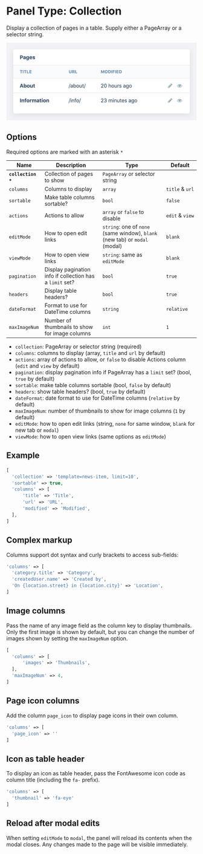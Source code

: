 # Panel Type: Collection

Display a collection of pages in a table. Supply either a PageArray or a selector string.

![Collection](../images/collection.png ':size=400')

## Options

Required options are marked with an asterisk `*`

|Name|Description|Type|Default|
|---|---|---|---|
|**`collection *`**|Collection of pages to show|`PageArray` or selector string||
|`columns`|Columns to display|`array`|`title` & `url`|
|`sortable`|Make table columns sortable?|`bool`|`false`|
|`actions`|Actions to allow|`array` or `false` to disable|`edit` & `view`|
|`editMode`|How to open edit links|`string`: one of `none` (same window), `blank` (new tab) or `modal` (modal)|`blank`|
|`viewMode`|How to open view links|`string`: same as `editMode`|`blank`|
|`pagination`|Display pagination info if collection has a `limit` set?|`bool`|`true`|
|`headers`|Display table headers?|`bool`|`true`|
|`dateFormat`|Format to use for DateTime columns|`string`|`relative`|
|`maxImageNum`|Number of thumbnails to show for image columns|`int`|`1`|

- `collection`: PageArray or selector string (required)
- `columns`: columns to display (array, `title` and `url` by default)
- `actions`: array of actions to allow, or `false` to disable Actions column (`edit` and `view` by default)
- `pagination`: display pagination info if PageArray has a `limit` set? (bool, `true` by default)
- `sortable`: make table columns sortable (bool, `false` by default)
- `headers`: show table headers? (bool, `true` by default)
- `dateFormat`: date format to use for DateTime columns (`relative` by default)
- `maxImageNum`: number of thumbnails to show for image columns (`1` by default)
- `editMode`: how to open edit links (string, `none` for same window, `blank` for new tab or `modal`)
- `viewMode`: how to open view links (same options as `editMode`)

## Example

```php
[
  'collection' => 'template=news-item, limit=10',
  'sortable' => true,
  'columns' => [
      'title' => 'Title',
      'url' => 'URL',
      'modified' => 'Modified',
  ],
]
```

## Complex markup

Columns support dot syntax and curly brackets to access sub-fields:

```php
'columns' => [
  'category.title' => 'Category',
  'createdUser.name' => 'Created by',
  'On {location.street} in {location.city}' => 'Location',
]
```

## Image columns

Pass the name of any image field as the column key to display thumbnails. Only the first image is shown by default, but you can change the number of images shown by setting the `maxImageNum` option.

```php
[
  'columns' => [
      'images' => 'Thumbnails',
  ],
  'maxImageNum' => 4,
]
```

## Page icon columns

Add the column `page_icon` to display page icons in their own column.

```php
'columns' => [
  'page_icon' => ''
]
```

## Icon as table header

To display an icon as table header, pass the FontAwesome icon code as column title (including the `fa-` prefix).

```php
'columns' => [
  'thumbnail' => 'fa-eye'
]
```

## Reload after modal edits

When setting `editMode` to `modal`, the panel will reload its contents when the modal closes. Any changes made to the page will be visible immediately.

